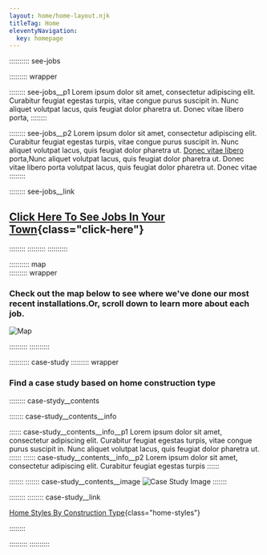 ```yaml
---
layout: home/home-layout.njk
titleTag: Home
eleventyNavigation:
  key: homepage
---
```


:::::::::: see-jobs

::::::::: wrapper

:::::::: see-jobs__p1
Lorem ipsum dolor sit amet, consectetur adipiscing elit. Curabitur feugiat egestas turpis, vitae congue purus suscipit in. Nunc aliquet volutpat lacus, quis feugiat dolor pharetra ut. Donec vitae libero porta,
::::::::

:::::::: see-jobs__p2
Lorem ipsum dolor sit amet, consectetur adipiscing elit. Curabitur feugiat egestas turpis, vitae congue purus suscipit in. Nunc aliquet volutpat lacus, quis feugiat dolor pharetra ut. [Donec vitae libero](#FIXME) porta,Nunc aliquet volutpat lacus, quis feugiat dolor pharetra ut. Donec vitae libero porta volutpat lacus, quis feugiat dolor pharetra ut. Donec vitae 
::::::::

:::::::: see-jobs__link

## [Click Here To See Jobs In Your Town](#FIXME){class="click-here"}

::::::::
:::::::::
::::::::::

:::::::::: map  
::::::::: wrapper

### Check out the map below to see where we've done our most recent installations.Or, scroll down to learn more about each job.

![Map](http://placehold.jp/994x601.png)

:::::::::
::::::::::

:::::::::: case-study
::::::::: wrapper

### Find a case study based on home construction type

:::::::: case-stydy__contents

::::::: case-study__contents__info

:::::: case-study__contents__info__p1
    Lorem ipsum dolor sit amet, consectetur adipiscing elit. Curabitur feugiat egestas turpis, vitae congue purus suscipit in. Nunc aliquet volutpat lacus, quis feugiat dolor pharetra ut.
::::::
:::::: case-study__contents__info__p2
    Lorem ipsum dolor sit amet, consectetur adipiscing elit. Curabitur feugiat egestas turpis
::::::

:::::::
::::::: case-study__contents__image
![Case Study Image](http://placehold.jp/475x267.png)
:::::::

::::::::
:::::::: case-study__link

[Home Styles By Construction Type](#FIXME){class="home-styles"}

::::::::

:::::::::
::::::::::